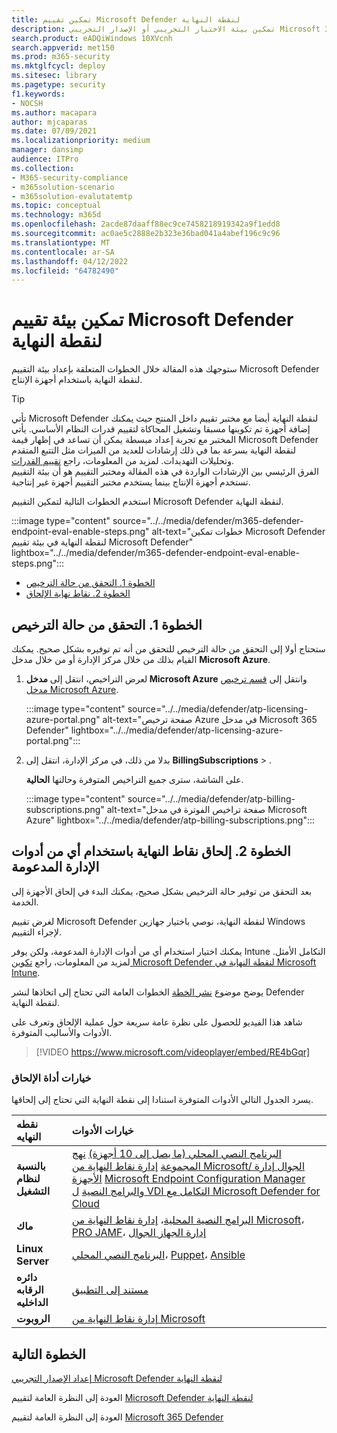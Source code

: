 ```yaml
---
title: تمكين تقييم Microsoft Defender لنقطة النهاية
description: تمكين بيئة الاختبار التجريبي أو الإصدار التجريبي Microsoft 365 Defender، بما في ذلك التحقق من حالة الترخيص ونقاط نهاية الإلحاق
search.product: eADQiWindows 10XVcnh
search.appverid: met150
ms.prod: m365-security
ms.mktglfcycl: deploy
ms.sitesec: library
ms.pagetype: security
f1.keywords:
- NOCSH
ms.author: macapara
author: mjcaparas
ms.date: 07/09/2021
ms.localizationpriority: medium
manager: dansimp
audience: ITPro
ms.collection:
- M365-security-compliance
- m365solution-scenario
- m365solution-evalutatemtp
ms.topic: conceptual
ms.technology: m365d
ms.openlocfilehash: 2acde87daaff88ec9ce7458218919342a9f1edd8
ms.sourcegitcommit: ac0ae5c2888e2b323e36bad041a4abef196c9c96
ms.translationtype: MT
ms.contentlocale: ar-SA
ms.lasthandoff: 04/12/2022
ms.locfileid: "64782490"
---
```

# <a name="enable-microsoft-defender-for-endpoint-evaluation-environment"></a>تمكين بيئة تقييم Microsoft Defender لنقطة النهاية


ستوجهك هذه المقالة خلال الخطوات المتعلقة بإعداد بيئة التقييم Microsoft Defender لنقطة النهاية باستخدام أجهزة الإنتاج. 


> [!TIP]
> تأتي Microsoft Defender لنقطة النهاية أيضا مع مختبر تقييم داخل المنتج حيث يمكنك إضافة أجهزة تم تكوينها مسبقا وتشغيل المحاكاة لتقييم قدرات النظام الأساسي. يأتي المختبر مع تجربة إعداد مبسطة يمكن أن تساعد في إظهار قيمة Microsoft Defender لنقطة النهاية بسرعة بما في ذلك إرشادات للعديد من الميزات مثل التتبع المتقدم وتحليلات التهديدات. لمزيد من المعلومات، راجع [تقييم القدرات](../defender-endpoint/evaluation-lab.md). <br> الفرق الرئيسي بين الإرشادات الواردة في هذه المقالة ومختبر التقييم هو أن بيئة التقييم تستخدم أجهزة الإنتاج بينما يستخدم مختبر التقييم أجهزة غير إنتاجية. 

استخدم الخطوات التالية لتمكين التقييم Microsoft Defender لنقطة النهاية.

:::image type="content" source="../../media/defender/m365-defender-endpoint-eval-enable-steps.png" alt-text="خطوات تمكين Microsoft Defender لنقطة النهاية في بيئة تقييم Microsoft Defender" lightbox="../../media/defender/m365-defender-endpoint-eval-enable-steps.png":::

- [الخطوة 1. التحقق من حالة الترخيص](#step-1-check-license-state)
- [الخطوة 2. نقاط نهاية الإلحاق](#step-2-onboard-endpoints-using-any-of-the-supported-management-tools)


## <a name="step-1-check-license-state"></a>الخطوة 1. التحقق من حالة الترخيص

ستحتاج أولا إلى التحقق من حالة الترخيص للتحقق من أنه تم توفيره بشكل صحيح. يمكنك القيام بذلك من خلال مركز الإدارة أو من خلال مدخل **Microsoft Azure**.


1. لعرض التراخيص، انتقل إلى **مدخل Microsoft Azure** وانتقل إلى [قسم ترخيص مدخل Microsoft Azure](https://portal.azure.com/#blade/Microsoft_AAD_IAM/LicensesMenuBlade/Products).

   :::image type="content" source="../../media/defender/atp-licensing-azure-portal.png" alt-text="صفحة ترخيص Azure في مدخل Microsoft 365 Defender" lightbox="../../media/defender/atp-licensing-azure-portal.png":::

1. بدلا من ذلك، في مركز الإدارة، انتقل إلى **BillingSubscriptions** > .

    على الشاشة، سترى جميع التراخيص المتوفرة وحالتها **الحالية**.

    :::image type="content" source="../../media/defender/atp-billing-subscriptions.png" alt-text="صفحة تراخيص الفوترة في مدخل Microsoft Azure" lightbox="../../media/defender/atp-billing-subscriptions.png":::
    

## <a name="step-2-onboard-endpoints-using-any-of-the-supported-management-tools"></a>الخطوة 2. إلحاق نقاط النهاية باستخدام أي من أدوات الإدارة المدعومة

بعد التحقق من توفير حالة الترخيص بشكل صحيح، يمكنك البدء في إلحاق الأجهزة إلى الخدمة. 

لغرض تقييم Microsoft Defender لنقطة النهاية، نوصي باختيار جهازين Windows لإجراء التقييم.

يمكنك اختيار استخدام أي من أدوات الإدارة المدعومة، ولكن يوفر Intune التكامل الأمثل. لمزيد من المعلومات، راجع [تكوين Microsoft Defender لنقطة النهاية في Microsoft Intune](/mem/intune/protect/advanced-threat-protection-configure#enable-microsoft-defender-for-endpoint-in-intune).

يوضح موضوع [نشر الخطة](../defender-endpoint/deployment-strategy.md) الخطوات العامة التي تحتاج إلى اتخاذها لنشر Defender لنقطة النهاية.  

شاهد هذا الفيديو للحصول على نظرة عامة سريعة حول عملية الإلحاق وتعرف على الأدوات والأساليب المتوفرة.

> [!VIDEO https://www.microsoft.com/videoplayer/embed/RE4bGqr]

### <a name="onboarding-tool-options"></a>خيارات أداة الإلحاق

يسرد الجدول التالي الأدوات المتوفرة استنادا إلى نقطة النهاية التي تحتاج إلى إلحاقها.

نقطه النهايه | خيارات الأدوات
:---|:---
**بالنسبة لنظام التشغيل** | [البرنامج النصي المحلي (ما يصل إلى 10 أجهزة)](../defender-endpoint/configure-endpoints-script.md) [نهج المجموعة](../defender-endpoint/configure-endpoints-gp.md) [إدارة نقاط النهاية من Microsoft/ الجوال إدارة الأجهزة](../defender-endpoint/configure-endpoints-mdm.md) [Microsoft Endpoint Configuration Manager](../defender-endpoint/configure-endpoints-sccm.md) [والبرامج النصية](../defender-endpoint/configure-endpoints-vdi.md) [ل VDI التكامل مع Microsoft Defender for Cloud](../defender-endpoint/configure-server-endpoints.md#integration-with-microsoft-defender-for-cloud)
**ماك** | [البرامج النصية المحلية](../defender-endpoint/mac-install-manually.md)، [إدارة نقاط النهاية من Microsoft](../defender-endpoint/mac-install-with-intune.md)، [PRO JAMF](../defender-endpoint/mac-install-with-jamf.md)، [إدارة الجهاز الجوال](../defender-endpoint/mac-install-with-other-mdm.md)
**Linux Server** | [البرنامج النصي المحلي](../defender-endpoint/linux-install-manually.md)،  [Puppet](../defender-endpoint/linux-install-with-puppet.md)،  [Ansible](../defender-endpoint/linux-install-with-ansible.md)
**دائره الرقابه الداخليه** | [مستند إلى التطبيق](../defender-endpoint/ios-install.md)
**الروبوت** | [إدارة نقاط النهاية من Microsoft](../defender-endpoint/android-intune.md)



## <a name="next-step"></a>الخطوة التالية
[إعداد الإصدار التجريبي Microsoft Defender لنقطة النهاية](eval-defender-endpoint-pilot.md)
 
العودة إلى النظرة العامة لتقييم [Microsoft Defender لنقطة النهاية](eval-defender-endpoint-overview.md)

العودة إلى النظرة العامة لتقييم [Microsoft 365 Defender](eval-overview.md)
